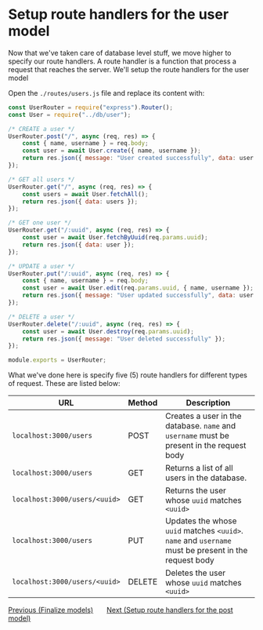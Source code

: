 # Setup route handlers for the user model

Now that we've taken care of database level stuff, we move higher to specify our route handlers.
A route handler is a function that process a request that reaches the server. We'll setup the route
handlers for the user model

Open the `./routes/users.js` file and replace its content with:

```js
const UserRouter = require("express").Router();
const User = require("../db/user");

/* CREATE a user */
UserRouter.post("/", async (req, res) => {
    const { name, username } = req.body;
    const user = await User.create({ name, username });
    return res.json({ message: "User created successfully", data: user });
});

/* GET all users */
UserRouter.get("/", async (req, res) => {
    const users = await User.fetchAll();
    return res.json({ data: users });
});

/* GET one user */
UserRouter.get("/:uuid", async (req, res) => {
    const user = await User.fetchByUuid(req.params.uuid);
    return res.json({ data: user });
});

/* UPDATE a user */
UserRouter.put("/:uuid", async (req, res) => {
    const { name, username } = req.body;
    const user = await User.edit(req.params.uuid, { name, username });
    return res.json({ message: "User updated successfully", data: user });
});

/* DELETE a user */
UserRouter.delete("/:uuid", async (req, res) => {
    const user = await User.destroy(req.params.uuid);
    return res.json({ message: "User deleted successfully" });
});

module.exports = UserRouter;
```

What we've done here is specify five (5) route handlers for different types of request. These are
listed below:

| URL                           | Method | Description                                                                                          |
| ----------------------------- | ------ | ---------------------------------------------------------------------------------------------------- |
| `localhost:3000/users`        | POST   | Creates a user in the database. `name` and `username` must be present in the request body            |
| `localhost:3000/users`        | GET    | Returns a list of all users in the database.                                                         |
| `localhost:3000/users/<uuid>` | GET    | Returns the user whose `uuid` matches `<uuid>`                                                       |
| `localhost:3000/users`        | PUT    | Updates the whose `uuid` matches `<uuid>`. `name` and `username` must be present in the request body |
| `localhost:3000/users/<uuid>` | DELETE | Deletes the user whose `uuid` matches `<uuid>`                                                       |

<div>
    <a href="./05-finalize-models.md">Previous (Finalize models)</a>
    <span>&nbsp;&nbsp;&nbsp;&nbsp;&nbsp;</span>
    <a href="./07-setup-routes-for-post.md">Next (Setup route handlers for the post model)</a>
</div>
